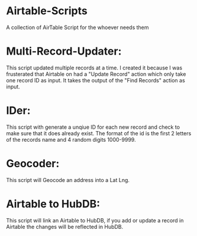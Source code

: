 # Airtable-Scripts
A collection of AirTable Script for the whoever needs them

# Multi-Record-Updater:

This script updated multiple records at a time. I created it because I was frusterated that Airtable on had a "Update Record" action which only take one record ID as input. It takes the output of the "Find Records" action as input. 

# IDer:

This script with generate a unqiue ID for each new record and check to make sure that it does already exist. The format of the id is the first 2 letters of the records name and 4 random digits 1000-9999.
  
# Geocoder:

This script will Geocode an address into a Lat Lng.

# Airtable to HubDB:

This script will link an Airtable to HubDB, if you add or update a record in Airtable the changes will be reflected in HubDB.
